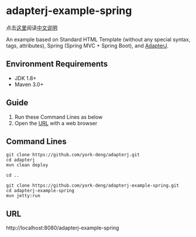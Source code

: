 # adapterj-example-spring

点击[这里](https://github.com/york-deng/adapterj-example-spring/blob/master/README_CN.md)阅读[中文说明](https://github.com/york-deng/adapterj-example-spring/blob/master/README_CN.md)

An example based on Standard HTML Template (without any special syntax, tags, attributes), Spring (Spring MVC + Spring Boot), and [AdapterJ](https://github.com/york-deng/adapterj). 

## Environment Requirements
* JDK 1.8+
* Maven 3.0+

## Guide 
1. Run these Command Lines as below   
2. Open the [URL](http://localhost:8080/adapterj-example-spring) with a web browser   

## Command Lines
```
git clone https://github.com/york-deng/adapterj.git
cd adapterj
mvn clean deploy

cd ..

git clone https://github.com/york-deng/adapterj-example-spring.git
cd adapterj-example-spring   
mvn jetty:run   
```

## URL
http://localhost:8080/adapterj-example-spring
